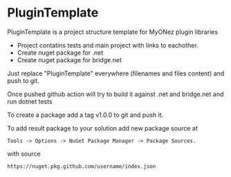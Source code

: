PluginTemplate
==========
PluginTemplate is a project structure template for MyONez plugin libraries

- Project contatins tests and main project with links to eachother.
- Create nuget package for .net
- Create nuget package for bridge.net

Just replace "PluginTemplate" everywhere (filenames and files content) and push to git.

Once pushed github action will try to build it against .net and bridge.net and run dotnet tests

To create a package add a tag v1.0.0 to git and push it.

To add result package to your solution add new package source at

    Tools -> Options -> NuGet Package Manager -> Package Sources.

with source

    https://nuget.pkg.github.com/username/index.json

